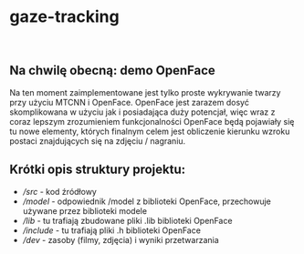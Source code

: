 # gaze-tracking
<br>

## Na chwilę obecną: demo OpenFace
Na ten moment zaimplementowane jest tylko proste wykrywanie twarzy przy użyciu MTCNN i OpenFace.
OpenFace jest zarazem dosyć skomplikowana w użyciu jak i posiadająca duży potencjał, więc wraz z coraz lepszym zrozumieniem funkcjonalności OpenFace 
będą pojawiały się tu nowe elementy, których finalnym celem jest obliczenie kierunku wzroku postaci znajdujących się na zdjęciu / nagraniu.


## Krótki opis struktury projektu:
- */src* - kod źródłowy
- */model* - odpowiednik /model z biblioteki OpenFace, przechowuje używane przez biblioteki modele
- */lib* - tu trafiają zbudowane pliki .lib biblioteki OpenFace
- */include* - tu trafiają pliki .h biblioteki OpenFace
- */dev* - zasoby (filmy, zdjęcia) i wyniki przetwarzania